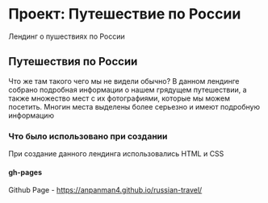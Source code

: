# Проект: Путешествие по России
Лендинг о пушествиях по России

## Путешествия по России
Что же там такого чего мы не видели обычно? В данном лендинге собрано подробная информации о нашем грядущем путешествии, а также множество мест с их фотографиями, которые мы можем посетить. Многин места выделены более серьезно и имеют подробную информацию

### Что было использовано при создании
При создание данного лендинга использовались HTML и CSS

#### gh-pages
Github Page - https://anpanman4.github.io/russian-travel/
